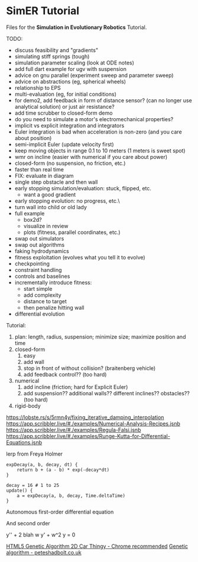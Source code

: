# SimER Tutorial

Files for the **Simulation in Evolutionary Robotics** Tutorial.


TODO:
- discuss feasibility and "gradients"
- simulating stiff springs (tough)
- simulation parameter scaling (look at ODE notes)
- add full dart example for ugv with suspension
- advice on gnu parallel (experiment sweep and parameter sweep)
- advice on abstractions (eg, spherical wheels)
- relationship to EPS
- multi-evaluation (eg, for initial conditions)
- for demo2, add feedback in form of distance sensor? (can no longer use analytical solution) or just air resistance?
- add time scrubber to closed-form demo
- do you need to simulate a motor's electromechanical properties?
- implicit vs explicit integration and integrators
- Euler integration is bad when acceleration is non-zero (and you care about position)
- semi-implicit Euler (update velocity first)
- keep moving objects in range 0.1 to 10 meters (1 meters is sweet spot)
- wmr on incline (easier with numerical if you care about power)
- closed-form (no suspension, no friction, etc.)
- faster than real time
- FIX: evaluate in diagram
- single step obstacle and then wall
- early stopping simulation/evaluation: stuck, flipped, etc.
  - want a good gradient
- early stopping evolution: no progress, etc.\
- turn wall into child or old lady
- full example
  - box2d?
  - visualize in review
  - plots (fitness, parallel coordinates, etc.)
- swap out simulators
- swap out algorithms
- faking hydrodynamics
- fitness exploitation (evolves what you tell it to evolve)
- checkpointing
- constraint handling
- controls and baselines
- incrementally introduce fitness:
  - start simple
  - add complexity
  - distance to target
  - then penalize hitting wall
- differential evolution

Tutorial:

1. plan: length, radius, suspension; minimize size; maximize position and time
2. closed-form
   1. easy
   2. add wall
   3. stop in front of without collision? (braitenberg vehicle)
   4. add feedback control?? (too hard)
3. numerical
   1. add incline (friction; hard for Explicit Euler)
   2. add suspension?? additional walls?? different inclines?? obstacles?? (too hard)
4. rigid-body



https://lobste.rs/s/5rmn4y/fixing_iterative_damping_interpolation
https://app.scribbler.live/#./examples/Numerical-Analysis-Recipes.jsnb
https://app.scribbler.live/#./examples/Regula-Falsi.jsnb
https://app.scribbler.live/#./examples/Runge-Kutta-for-Differential-Equations.jsnb


lerp from Freya Holmer

```text
expDecay(a, b, decay, dt) {
    return b + (a - b) * exp(-decay*dt)
}

decay = 16 # 1 to 25
update() {
    a = expDecay(a, b, decay, Time.deltaTime)
}
```

Autonomous first-order differential equation

And second order

y'' + 2 blah w y' + w^2 y = 0


[HTML5 Genetic Algorithm 2D Car Thingy - Chrome recommended](https://rednuht.org/genetic_cars_2/)
[Genetic algorithm - peteshadbolt.co.uk](https://peteshadbolt.co.uk/posts/ga/)
